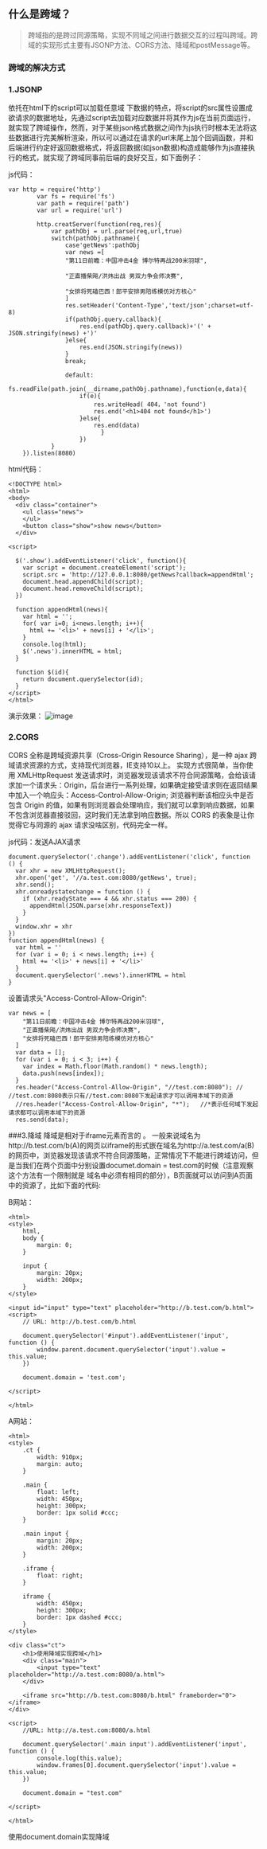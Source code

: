 ## 什么是跨域？
>跨域指的是跨过同源策略，实现不同域之间进行数据交互的过程叫跨域。跨域的实现形式主要有JSONP方法、CORS方法、降域和postMessage等。

### 跨域的解决方式

### 1.JSONP

依托在html下的script可以加载任意域 下数据的特点，将script的src属性设置成欲请求的数据地址，先通过script去加载对应数据并将其作为js在当前页面运行，就实现了跨域操作，然而，对于某些json格式数据之间作为js执行时根本无法将这些数据进行完美解析渲染，所以可以通过在请求的url末尾上加个回调函数，并和后端进行约定好返回数据格式，将返回数据(如json数据)构造成能够作为js直接执行的格式，就实现了跨域同事前后端的良好交互，如下面例子：

js代码：
```
var http = require('http')
        var fs = require('fs')
        var path = require('path')
        var url = require('url')
        
        http.creatServer(function(req,res){
            var pathObj = url.parse(req,url,true)
            switch(pathObj.pathname){
                case'getNews':pathObj
                var news =[
                "第11日前瞻：中国冲击4金 博尔特再战200米羽球",

                "正直播柴飚/洪炜出战 男双力争会师决赛",

                "女排将死磕巴西！郎平安排男陪练模仿对方核心"
                ]
                res.setHeader('Content-Type','text/json';charset=utf-8)
                if(pathObj.query.callback){
                    res.end(pathObj.query.callback)+'(' + JSON.stringify(news) +')'    
                }else{
                    res.end(JSON.stringify(news))
                }
                break;

                default:
                fs.readFile(path.join(__dirname,pathObj.pathname),function(e,data){
                    if(e){
                        res.writeHead( 404，'not found')
                        res.end('<h1>404 not found</h1>')
                    }else{
                        res.end(data)
                          }    
                    })
            }
    }).listen(8080)
```
html代码：
```
<!DOCTYPE html>
<html>
<body>
  <div class="container">
    <ul class="news">
    </ul>
    <button class="show">show news</button>
  </div>

<script>

  $('.show').addEventListener('click', function(){
    var script = document.createElement('script');
    script.src = 'http://127.0.0.1:8080/getNews?callback=appendHtml';
    document.head.appendChild(script);
    document.head.removeChild(script);
  })

  function appendHtml(news){
    var html = '';
    for( var i=0; i<news.length; i++){
      html += '<li>' + news[i] + '</li>';
    }
    console.log(html);
    $('.news').innerHTML = html;
  }

  function $(id){
    return document.querySelector(id);
  }
</script>
</html>
```
演示效果：
![image](https://upload-images.jianshu.io/upload_images/3746979-1fce71f9c060ab48.gif?imageMogr2/auto-orient/strip%7CimageView2/2/w/1000/format/webp)

### 2.CORS

CORS 全称是跨域资源共享（Cross-Origin Resource Sharing），是一种 ajax 跨域请求资源的方式，支持现代浏览器，IE支持10以上。 实现方式很简单，当你使用 XMLHttpRequest 发送请求时，浏览器发现该请求不符合同源策略，会给该请求加一个请求头：Origin，后台进行一系列处理，如果确定接受请求则在返回结果中加入一个响应头：Access-Control-Allow-Origin; 浏览器判断该相应头中是否包含 Origin 的值，如果有则浏览器会处理响应，我们就可以拿到响应数据，如果不包含浏览器直接驳回，这时我们无法拿到响应数据。所以 CORS 的表象是让你觉得它与同源的 ajax 请求没啥区别，代码完全一样。

js代码：发送AJAX请求

```
document.querySelector('.change').addEventListener('click', function () {
  var xhr = new XMLHttpRequest();
  xhr.open('get', '//a.test.com:8080/getNews', true);
  xhr.send();
  xhr.onreadystatechange = function () {
    if (xhr.readyState === 4 && xhr.status === 200) {
      appendHtml(JSON.parse(xhr.responseText))
    }
  }
  window.xhr = xhr
})
function appendHtml(news) {
  var html = ''
  for (var i = 0; i < news.length; i++) {
    html += '<li>' + news[i] + '</li>'
  }
  document.querySelector('.news').innerHTML = html
}
```
设置请求头"Access-Control-Allow-Origin":

```
var news = [
    "第11日前瞻：中国冲击4金 博尔特再战200米羽球",
    "正直播柴飚/洪炜出战 男双力争会师决赛",
    "女排将死磕巴西！郎平安排男陪练模仿对方核心"
  ]
  var data = [];
  for (var i = 0; i < 3; i++) {
    var index = Math.floor(Math.random() * news.length);
    data.push(news[index]);
  }
  res.header("Access-Control-Allow-Origin", "//test.com:8080"); // //test.com:8080表示只有//test.com:8080下发起请求才可以调用本域下的资源
  //res.header("Access-Control-Allow-Origin", "*");   //*表示任何域下发起请求都可以调用本域下的资源
  res.send(data);
```
###3.降域
降域是相对于iframe元素而言的 。
一般来说域名为http://b.test.com/b(A)的网页以iframe的形式嵌在域名为http://a.test.com/a(B)的网页中，浏览器发现该请求不符合同源策略，正常情况下不能进行跨域访问，但是当我们在两个页面中分别设置documet.domain = test.com的时候（注意观察这个方法有一个限制就是 域名中必须有相同的部分），B页面就可以访问到A页面中的资源了，比如下面的代码:

B网站：
```
<html>
<style>
    html,
    body {
        margin: 0;
    }

    input {
        margin: 20px;
        width: 200px;
    }
</style>

<input id="input" type="text" placeholder="http://b.test.com/b.html">
<script>
    // URL: http://b.test.com/b.html

    document.querySelector('#input').addEventListener('input', function () {
        window.parent.document.querySelector('input').value = this.value;
    })

    document.domain = 'test.com';

</script>

</html>
```
A网站：
```
<html>
<style>
    .ct {
        width: 910px;
        margin: auto;
    }

    .main {
        float: left;
        width: 450px;
        height: 300px;
        border: 1px solid #ccc;
    }

    .main input {
        margin: 20px;
        width: 200px;
    }

    .iframe {
        float: right;
    }

    iframe {
        width: 450px;
        height: 300px;
        border: 1px dashed #ccc;
    }
</style>

<div class="ct">
    <h1>使用降域实现跨域</h1>
    <div class="main">
        <input type="text" placeholder="http://a.test.com:8080/a.html">
    </div>

    <iframe src="http://b.test.com:8080/b.html" frameborder="0"></iframe>
</div>

<script>
    //URL: http://a.test.com:8080/a.html

    document.querySelector('.main input').addEventListener('input', function () {
        console.log(this.value);
        window.frames[0].document.querySelector('input').value = this.value;
    })

    document.domain = "test.com"

</script>

</html>
```
使用document.domain实现降域


